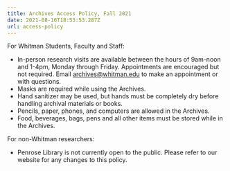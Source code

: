 ```yaml
---
title: Archives Access Policy, Fall 2021
date: 2021-08-16T18:53:53.287Z
url: access-policy
---
```


For Whitman Students, Faculty and Staff:

* In-person research visits are available between the hours of 9am-noon and 1-4pm, Monday through Friday. Appointments are encouraged but not required. Email [archives@whitman.edu](mailto:archives@whitman.edu) to make an appointment or with questions.
* Masks are required while using the Archives.
* Hand sanitizer may be used, but hands must be completely dry before handling archival materials or books.
* Pencils, paper, phones, and computers are allowed in the Archives.
* Food, beverages, bags, pens and all other items must be stored while in the Archives.

For non-Whitman researchers:

* Penrose Library is not currently open to the public. Please refer to our website for any changes to this policy.
